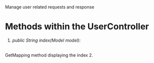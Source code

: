 Manage user related requests and response

# Methods within the UserController
1. ###### public String index(Model model):
 GetMapping method displaying the index
2. 